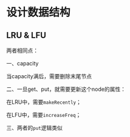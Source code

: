 # 设计数据结构

## LRU & LFU

两者相同点：

一、capacity

当capacity满后，需要删除末尾节点

二、一旦get、put，就需要更新这个node的属性：

在LRU中，需要`makeRecently`；

在LFU中，需要`increaseFreq`；

三、两者的`put`逻辑类似

